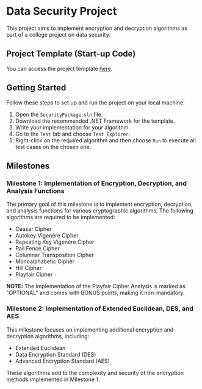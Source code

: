 # Data Security Project

This project aims to implement encryption and decryption algorithms as part of a college project on data security.

## Project Template (Start-up Code)

You can access the project template [here](https://drive.google.com/drive/u/0/folders/1gIw831k_70YW9SXt0N9VShXrvoJuQHGE).

## Getting Started

Follow these steps to set up and run the project on your local machine:

1. Open the `SecurityPackage.sln` file.
2. Download the recommended .NET Framework for the template.
3. Write your implementation for your algorithm.
4. Go to the `Test` tab and choose `Test Explorer`.
5. Right-click on the required algorithm and then choose `Run` to execute all test cases on the chosen one.

## Milestones

### Milestone 1: Implementation of Encryption, Decryption, and Analysis Functions

The primary goal of this milestone is to implement encryption, decryption, and analysis functions for various cryptographic algorithms. The following algorithms are required to be implemented:

- Ceasar Cipher
- Autokey Vigenère Cipher
- Repeating Key Vigenère Cipher
- Rail Fence Cipher
- Columnar Transposition Cipher
- Monoalphabetic Cipher
- Hill Cipher
- Playfair Cipher

**NOTE:** The implementation of the Playfair Cipher Analysis is marked as "OPTIONAL" and comes with BONUS points, making it non-mandatory.

### Milestone 2: Implementation of Extended Euclidean, DES, and AES

This milestone focuses on implementing additional encryption and decryption algorithms, including:
- Extended Euclidean
- Data Encryption Standard (DES)
- Advanced Encryption Standard (AES)

These algorithms add to the complexity and security of the encryption methods implemented in Milestone 1.
